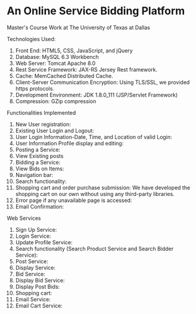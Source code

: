 # An Online Service Bidding Platform 

Master's Course Work at The University of Texas at Dallas

Technologies Used:

1. Front End: HTML5, CSS, JavaScript, and jQuery
2. Database: MySQL 6.3 Workbench
3. Web Server: Tomcat Apache 8.0
4. Rest Service Framework: JAX-RS Jersey Rest framework.
5. Cache: MemCached Distributed Cache.
6. Client-Server Communication Encryption: Using TLS/SSL, we provided https protocols.
7. Development Environment: JDK 1.8.0_111 (JSP/Servlet Framework)
8. Compression:  GZip compression


Functionalities Implemented

1. New User registration:
2. Existing User Login and Logout:
3. User Login Information-Date, Time, and Location of valid Login:
4. User Information Profile display and editing:
5. Posting a Service:
6. View Existing posts
7. Bidding a Service:
8. View Bids on Items:
9. Navigation bar:
10. Search functionality:
11. Shopping cart and order purchase submission: We have developed the shopping cart on our own without using any third-party libraries.
12. Error page if any unavailable page is accessed:
13. Email Confirmation:

Web Services

1.	Sign Up Service: 
2.	Login Service: 
3.	Update Profile Service: 
4.	Search functionality (Search Product Service and Search Bidder Service): 
5.	Post Service:
6.	Display Service:
7.	Bid Service:
8.	Display Bid Service:
9.	Display Post Bids:
10.	Shopping cart: 
11.	Email Service:
12.	Email Cart Service:
